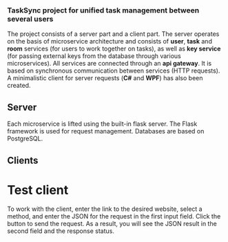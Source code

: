 ### TaskSync project for unified task management between several users
The project consists of a server part and a client part. 
The server operates on the basis of microservice architecture and consists of **user**, **task** and **room** services (for users to work together on tasks), as well as **key service** (for passing external keys from the database through various microservices). 
All services are connected through an **api gateway**. It is based on synchronous communication between services (HTTP requests).
A minimalistic client for server requests (**C#** and **WPF**) has also been created.

## Server
Each microservice is lifted using the built-in flask server. The Flask framework is used for request management. Databases are based on PostgreSQL.

## Clients
# Test client
To work with the client, enter the link to the desired website, select a method, and enter the JSON for the request in the first input field. Click the button to send the request. As a result, you will see the JSON result in the second field and the response status.